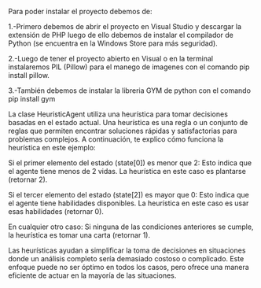 Para poder instalar el proyecto debemos de:

1.-Primero debemos de abrir el proyecto en Visual Studio y descargar la extensión de PHP luego de ello debemos de instalar el compilador de Python (se encuentra en la Windows Store para más seguridad).

2.-Luego de tener el proyecto abierto en Visual o en la terminal instalaremos PIL (Pillow) para el manego de imagenes con el comando pip install pillow.

3.-También debemos de instalar la libreria GYM de python con el comando pip install gym

La clase HeuristicAgent utiliza una heurística para tomar decisiones basadas en el estado actual. Una heurística es una regla o un conjunto de reglas que permiten encontrar soluciones rápidas y satisfactorias para problemas complejos. A continuación, te explico cómo funciona la heurística en este ejemplo:

Si el primer elemento del estado (state[0]) es menor que 2: Esto indica que el agente tiene menos de 2 vidas. La heurística en este caso es plantarse (retornar 2).

Si el tercer elemento del estado (state[2]) es mayor que 0: Esto indica que el agente tiene habilidades disponibles. La heurística en este caso es usar esas habilidades (retornar 0).

En cualquier otro caso: Si ninguna de las condiciones anteriores se cumple, la heurística es tomar una carta (retornar 1).

Las heurísticas ayudan a simplificar la toma de decisiones en situaciones donde un análisis completo sería demasiado costoso o complicado. Este enfoque puede no ser óptimo en todos los casos, pero ofrece una manera eficiente de actuar en la mayoría de las situaciones.

